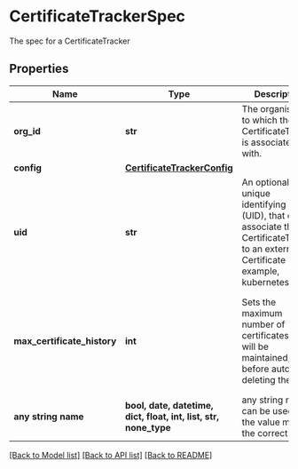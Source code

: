 # CertificateTrackerSpec

The spec for a CertificateTracker 

## Properties
Name | Type | Description | Notes
------------ | ------------- | ------------- | -------------
**org_id** | **str** | The organisation to which the CertificateTracker is associated with.   | 
**config** | [**CertificateTrackerConfig**](CertificateTrackerConfig.md) |  | 
**uid** | **str** | An optional, unique identifying id (UID), that could associate this CertificateTracker to an external Certificate (for example, kubernetes UID)  | [optional] 
**max_certificate_history** | **int** | Sets the maximum number of certificates that will be maintained, before auto-deleting them.  | [optional]  if omitted the server will use the default value of 3
**any string name** | **bool, date, datetime, dict, float, int, list, str, none_type** | any string name can be used but the value must be the correct type | [optional]

[[Back to Model list]](../README.md#documentation-for-models) [[Back to API list]](../README.md#documentation-for-api-endpoints) [[Back to README]](../README.md)


